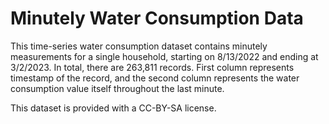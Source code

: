 # Minutely Water Consumption Data

This time-series water consumption dataset contains minutely measurements for a single household, starting on 8/13/2022 and ending at 3/2/2023. In total, there are 263,811 records. First column represents timestamp of the record, and the second column represents the water consumption value itself throughout the last minute.

This dataset is provided with a CC-BY-SA license.
